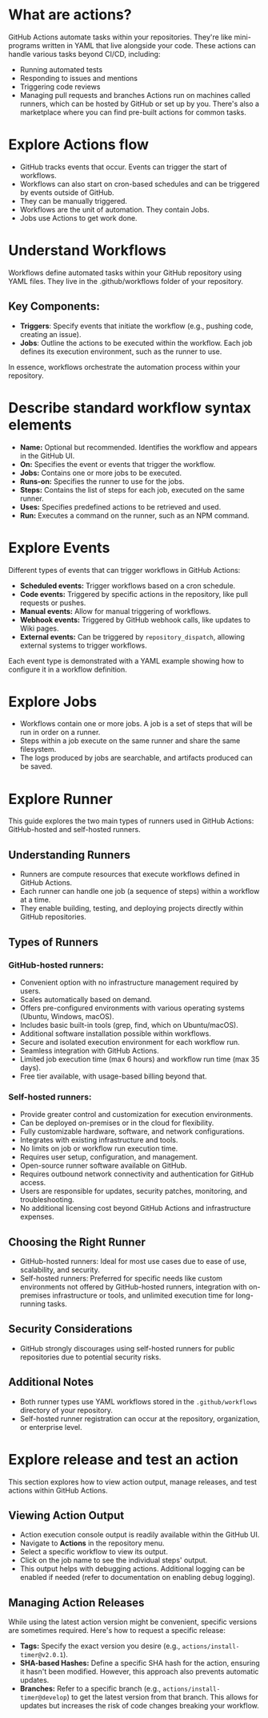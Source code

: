 # What are actions?

GitHub Actions automate tasks within your repositories. They're like mini-programs written in YAML that live alongside your code. These actions can handle various tasks beyond CI/CD, including:

- Running automated tests
- Responding to issues and mentions
- Triggering code reviews
- Managing pull requests and branches
Actions run on machines called runners, which can be hosted by GitHub or set up by you. There's also a marketplace where you can find pre-built actions for common tasks.

# Explore Actions flow

- GitHub tracks events that occur. Events can trigger the start of workflows.
- Workflows can also start on cron-based schedules and can be triggered by events outside of GitHub.
- They can be manually triggered.
- Workflows are the unit of automation. They contain Jobs.
- Jobs use Actions to get work done.

# Understand Workflows

Workflows define automated tasks within your GitHub repository using YAML files. They live in the .github/workflows folder of your repository.

## Key Components:

- **Triggers**: Specify events that initiate the workflow (e.g., pushing code, creating an issue).
- **Jobs**: Outline the actions to be executed within the workflow. Each job defines its execution environment, such as the runner to use.

In essence, workflows orchestrate the automation process within your repository. 

# Describe standard workflow syntax elements

- **Name:** Optional but recommended. Identifies the workflow and appears in the GitHub UI.
- **On:** Specifies the event or events that trigger the workflow.
- **Jobs:** Contains one or more jobs to be executed.
- **Runs-on:** Specifies the runner to use for the jobs.
- **Steps:** Contains the list of steps for each job, executed on the same runner.
- **Uses:** Specifies predefined actions to be retrieved and used.
- **Run:** Executes a command on the runner, such as an NPM command.

# Explore Events

 Different types of events that can trigger workflows in GitHub Actions:

- **Scheduled events:** Trigger workflows based on a cron schedule.
- **Code events:** Triggered by specific actions in the repository, like pull requests or pushes.
- **Manual events:** Allow for manual triggering of workflows.
- **Webhook events:** Triggered by GitHub webhook calls, like updates to Wiki pages.
- **External events:** Can be triggered by `repository_dispatch`, allowing external systems to trigger workflows.

Each event type is demonstrated with a YAML example showing how to configure it in a workflow definition.

# Explore Jobs

- Workflows contain one or more jobs. A job is a set of steps that will be run in order on a runner.
- Steps within a job execute on the same runner and share the same filesystem.
- The logs produced by jobs are searchable, and artifacts produced can be saved.

# Explore Runner

This guide explores the two main types of runners used in GitHub Actions: GitHub-hosted and self-hosted runners.

## Understanding Runners

- Runners are compute resources that execute workflows defined in GitHub Actions.
- Each runner can handle one job (a sequence of steps) within a workflow at a time.
- They enable building, testing, and deploying projects directly within GitHub repositories.

## Types of Runners

### GitHub-hosted runners:

- Convenient option with no infrastructure management required by users.
- Scales automatically based on demand.
- Offers pre-configured environments with various operating systems (Ubuntu, Windows, macOS).
- Includes basic built-in tools (grep, find, which on Ubuntu/macOS).
- Additional software installation possible within workflows.
- Secure and isolated execution environment for each workflow run.
- Seamless integration with GitHub Actions.
- Limited job execution time (max 6 hours) and workflow run time (max 35 days).
- Free tier available, with usage-based billing beyond that.

### Self-hosted runners:

- Provide greater control and customization for execution environments.
- Can be deployed on-premises or in the cloud for flexibility.
- Fully customizable hardware, software, and network configurations.
- Integrates with existing infrastructure and tools.
- No limits on job or workflow run execution time.
- Requires user setup, configuration, and management.
- Open-source runner software available on GitHub.
- Requires outbound network connectivity and authentication for GitHub access.
- Users are responsible for updates, security patches, monitoring, and troubleshooting.
- No additional licensing cost beyond GitHub Actions and infrastructure expenses.

## Choosing the Right Runner

- GitHub-hosted runners: Ideal for most use cases due to ease of use, scalability, and security.
- Self-hosted runners: Preferred for specific needs like custom environments not offered by GitHub-hosted runners, integration with on-premises infrastructure or tools, and unlimited execution time for long-running tasks.

## Security Considerations

- GitHub strongly discourages using self-hosted runners for public repositories due to potential security risks.

## Additional Notes

- Both runner types use YAML workflows stored in the `.github/workflows` directory of your repository.
- Self-hosted runner registration can occur at the repository, organization, or enterprise level.

# Explore release and test an action

This section explores how to view action output, manage releases, and test actions within GitHub Actions.

## Viewing Action Output

- Action execution console output is readily available within the GitHub UI.
- Navigate to **Actions** in the repository menu.
- Select a specific workflow to view its output.
- Click on the job name to see the individual steps' output.
- This output helps with debugging actions. Additional logging can be enabled if needed (refer to documentation on enabling debug logging).

## Managing Action Releases

While using the latest action version might be convenient, specific versions are sometimes required. Here's how to request a specific release:

- **Tags:** Specify the exact version you desire (e.g., `actions/install-timer@v2.0.1`).
- **SHA-based Hashes:** Define a specific SHA hash for the action, ensuring it hasn't been modified. However, this approach also prevents automatic updates.
- **Branches:** Refer to a specific branch (e.g., `actions/install-timer@develop`) to get the latest version from that branch. This allows for updates but increases the risk of code changes breaking your workflow.

